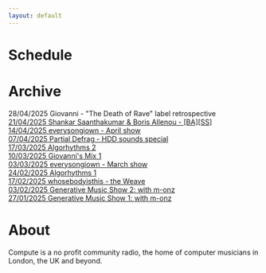 ```yaml
---
layout: default
---
```


# Schedule

# Archive
28/04/2025 Giovanni - "The Death of Rave" label retrospective</br>
[21/04/2025 Shankar Saanthakumar & Boris Allenou - [BA][SS]](https://www.mixcloud.com/computedotradio/shankar-saanthakumar-boris-allenou-bass/)</br>
[14/04/2025 everysongiown - April show](https://www.mixcloud.com/computedotradio/everysongiown-april-show/)<br/>
[07/04/2025 Partial Defrag - HDD sounds special](https://www.mixcloud.com/computedotradio/partial-defrag-hdd-sounds-special/)<br/>
[17/03/2025 Algorhythms 2](https://www.mixcloud.com/computedotradio/algorhythms-2/)<br/>
[10/03/2025 Giovanni's Mix 1](https://www.mixcloud.com/computedotradio/giovannis-mix-1/)<br/>
[03/03/2025 everysongiown - March show](https://www.mixcloud.com/computedotradio/everysongiown-1/)<br/>
[24/02/2025 Algorhythms 1](https://www.mixcloud.com/computedotradio/algorhythms-1/)<br/>
[17/02/2025 whosebodyisthis - the Weave](https://www.mixcloud.com/computedotradio/whosebodyisthis-the-weave/)<br/>
[03/02/2025 Generative Music Show 2: with m-onz](https://www.mixcloud.com/computedotradio/generative-music-show-2-with-m-onz/)<br/>
[27/01/2025 Generative Music Show 1: with m-onz](https://www.mixcloud.com/computedotradio/generative-music-show-1-with-m-onz/)<br/>

# About
Compute is a no profit community radio, the home of computer musicians in London, the UK and beyond.
